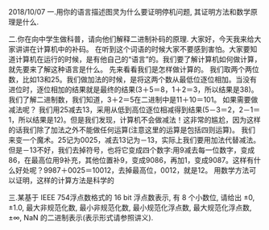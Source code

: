 2018/10/07
一.用你的语言描述图灵为什么要证明停机问题, 其证明方法和数学原理是什么.

二.你在向中学生做科普，请向他们解释二进制补码的原理.
    大家好，今天我来给大家讲讲在计算机中的补码。
    在听到这个词语的时候大家不要感到害怕。大家要知道计算机在运行的时候，是有他自己的“语言”的。我们要了解计算机如何做计算，就先要来了解这种语言是什么。
先来看看我们是怎样做计算的。
    我们取两个两位数，比如13和25。我们做加法的时候，是将这两个数从最低位逐位相加。当没有进位时，逐位相加的结果就是最终的结果(3＋5＝8，1＋2＝3，所以结果是38)。我们了解二进制数，我们知道，3＋2＝5在二进制中是11＋10＝101。
    如果需要做减法呢？
    我们用25减去13，采用从低到高位逐位相减得到结果(5－3＝2，2－1＝1，所以结果是12)。但是我们发现，计算机不会做减法！这非常的尴尬，因为这样的话我们除了加法之外不能做任何运算(注意这里的运算是包括四则运算)。
    我们来变一个魔术。25记为0025，减去13记为－13，实际上我们要用加法代替减法。但是－13不好，我们去掉符号，也将它变成四个数字:用9减去每一位数字，变成86，在最高位用9补充，其他位置补9，变成9086，再加1，变成9087。这样有什么好处呢？9987＋0025＝10012，去掉最高位，0012，就是12。
用数学方法可以证明，这样的计算方法是科学的

三.某基于 IEEE 754浮点数格式的 16 bit 浮点数表示, 有 8 个小数位, 请给出 ±0, ±1.0, 最大非规范化数, 最小非规范化数, 最小规范化浮点数, 最大规范化浮点数,±∞, NaN 的二进制表示(表示形式请参照讲义).
